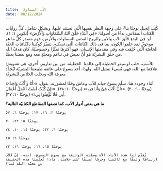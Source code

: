 ```yaml
---
title:  الآب السماويّ
date:  08/12/2024
---
```


كُتِب إنجيل يوحنّا بناءً على وجهة النظر نفسها الّتي تستند عليها، وبشكلٍ شاملٍ، كلُّ روايات الكتاب المقدّس، بدءًا من أصولنا:  «فِي ٱلْبَدْءِ خَلَقَ ٱللهُ ٱلسَّمَاوَاتِ وَٱلْأَرْضَ» (تكوين ١: ١)، أو: فِي البدءِ خَلَقَ الآب والابن والروح القدس السماوات والأرض، فهم مصدر كلِّ ما هو موجودٌ. لقد خلقوا الكون، بما في ذلك الكائنات الّتي تسكنه. يتميّز كوكبنا بالكائنات الحيّة الخاصّة الّتي خُلِقت فيه وفي مقدمتها الإنسان، فهو أكثرها تميُّزًا وخصوصيّةً. كان هدفُ الله من خلق البشريّة هو أنْ نعيشَ في تناغم ومحبّةٍ معه ومع بعضنا بعضًا.

للأسف، جلب لوسيفر الخطيئة إلى عالمنا. الخطيئة، من بين تعاريفٍ أُخرى، هي تشويشُ علاقتنا مع الله، فهي تُسيءُ تمثيل الله. ولهذا، أخذ يسوع على عاتقه طبيعتنا البشريّة ليُجدِّد معرفة الله ويجلب الخلاص للبشريّة.

أثناء وجوده هنا، سلّم يسوع حياته للآب وعاشَ وِفقًا لمشورته. يقول، «‹أَنَا وَٱلْآبُ وَاحِدٌ›» (يوحنّا ١٠: ٣٠). «‹أَنَّ ٱلْآبَ فِيَّ وَأَنَا فِيهِ›» (يوحنّا ١٠: ٣٨). «‹إِنْ كُنْتُ لَسْتُ أَعْمَلُ أَعْمَالَ أَبِي فَلَا تُؤْمِنُوا بِي›» (يوحنّا ١٠: ٣٧).

**ما هي بعض أدوار الآب، كما تصفها المقاطع الكتابيّة التالية؟**

`يوحنّا ٣: ١٦، ١٧؛ يوحنّا ٦: ٥٧`

`يوحنّا ٥: ٢٢، ٣٠`

`يوحنّا ٦: ٣٢؛ يوحنّا ١٤: ١٠، ٢٤`

`يوحنّا ٦: ٤٥`

`يوحنّا ١٥: ١٦؛ يوحنّا ١٦: ٢٣`

`تُقدِّم لنا هذه الآيات الآبَ وصلته الوثيقة مع يسوع المسيح، ابنه. إنّ للآب ارتباطًا وثيقًا مع عالمنا وحرصًا عميقًا على خلاصنا. ماذا تُعلّمنا هذه الحقيقة عن محبّة الله لنا؟`